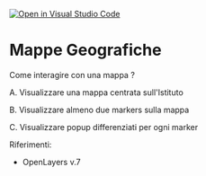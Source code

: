 [![Open in Visual Studio Code](https://classroom.github.com/assets/open-in-vscode-c66648af7eb3fe8bc4f294546bfd86ef473780cde1dea487d3c4ff354943c9ae.svg)](https://classroom.github.com/online_ide?assignment_repo_id=10109403&assignment_repo_type=AssignmentRepo)
# Mappe Geografiche

Come interagire con una mappa ?

A. Visualizzare una mappa centrata sull'Istituto

B. Visualizzare almeno due markers sulla mappa

C. Visualizzare popup differenziati per ogni marker

Riferimenti:
- OpenLayers v.7
